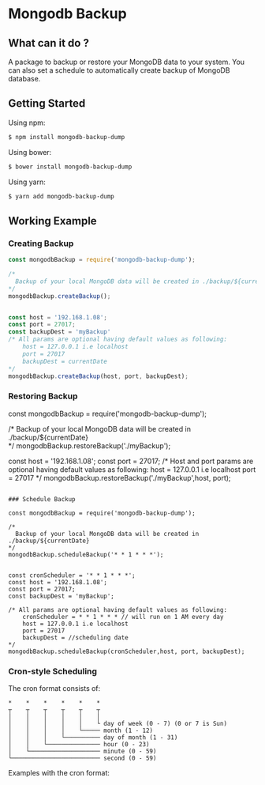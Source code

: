 # Mongodb Backup

## What can it do ?
A package to backup or restore your MongoDB data to your system. You can also set a schedule to automatically create backup of MongoDB database.

## Getting Started

Using npm:

```bash
$ npm install mongodb-backup-dump
```

Using bower:

```bash
$ bower install mongodb-backup-dump
```

Using yarn:

```bash
$ yarn add mongodb-backup-dump
```

## Working Example

### Creating Backup

```js 
const mongodbBackup = require('mongodb-backup-dump');

/*
  Backup of your local MongoDB data will be created in ./backup/${currentDate}  
*/
mongodbBackup.createBackup();


const host = '192.168.1.08';
const port = 27017;
const backupDest = 'myBackup'
/* All params are optional having default values as following:
    host = 127.0.0.1 i.e localhost
    port = 27017
    backupDest = currentDate
*/
mongodbBackup.createBackup(host, port, backupDest);


```


### Restoring Backup

const mongodbBackup = require('mongodb-backup-dump');

/*
  Backup of your local MongoDB data will be created in ./backup/${currentDate}  
*/
mongodbBackup.restoreBackup('./myBackup');


const host = '192.168.1.08';
const port = 27017;
/* Host and port params are optional having default values as following:
    host = 127.0.0.1 i.e localhost
    port = 27017
*/
mongodbBackup.restoreBackup('./myBackup',host, port);


```

### Schedule Backup

const mongodbBackup = require('mongodb-backup-dump');

/*
  Backup of your local MongoDB data will be created in ./backup/${currentDate}  
*/
mongodbBackup.scheduleBackup('* * 1 * * *');


const cronScheduler = '* * 1 * * *';
const host = '192.168.1.08';
const port = 27017;
const backupDest = 'myBackup';

/* All params are optional having default values as following:
    cronScheduler = * * 1 * * * // will run on 1 AM every day
    host = 127.0.0.1 i.e localhost
    port = 27017
    backupDest = //scheduling date
*/
mongodbBackup.scheduleBackup(cronScheduler,host, port, backupDest);
```

### Cron-style Scheduling

The cron format consists of:
```
*    *    *    *    *    *
┬    ┬    ┬    ┬    ┬    ┬
│    │    │    │    │    │
│    │    │    │    │    └ day of week (0 - 7) (0 or 7 is Sun)
│    │    │    │    └───── month (1 - 12)
│    │    │    └────────── day of month (1 - 31)
│    │    └─────────────── hour (0 - 23)
│    └──────────────────── minute (0 - 59)
└───────────────────────── second (0 - 59)
```

Examples with the cron format:




